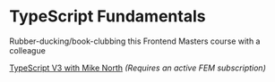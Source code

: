 # TypeScript Fundamentals

Rubber-ducking/book-clubbing this Frontend Masters course with a colleague

[TypeScript V3 with Mike North](https://frontendmasters.com/courses/typescript-v3/) _(Requires an active FEM subscription)_
